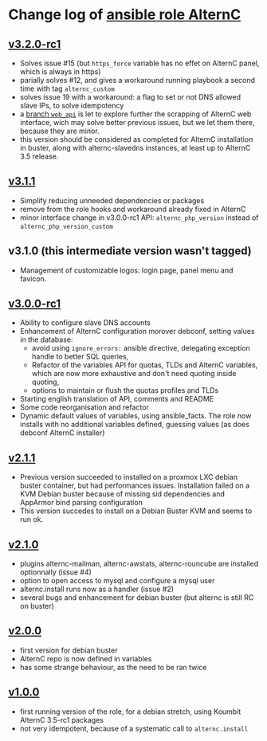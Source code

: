 # Change log of [ansible role AlternC](https://github.com/UdelaRInterior/ansible-AlternC)

## [v3.2.0-rc1](https://github.com/UdelaRInterior/ansible-AlternC/releases/tag/v3.2.0-rc1)

* Solves issue #15 (but `https_force` variable has no effet on AlternC panel, which is always in https)
* parially solves #12, and gives a workaround running playbook a second time with tag `alternc_custom`
* solves issue 19 with a workaround: a flag to set or not DNS allowed slave IPs, to solve idempotency
* a [branch `web_api`](https://github.com/UdelaRInterior/ansible-AlternC/tree/web_api) is let to explore
  further the scrapping of AlternC web interface, wich may solve better previous issues, but we let them there, because they are minor.
* this version should be considered as completed for AlternC installation in buster, along with alternc-slavedns instances, at least up to AlternC 3.5 release.  

## [v3.1.1](https://github.com/UdelaRInterior/ansible-AlternC/releases/tag/v3.1.1)

* Simplify reducing unneeded dependencies or packages
* remove from the role hooks and workaround already fixed in AlternC
* minor interface change in v3.0.0-rc1 API: `alternc_php_version` instead of `alternc_php_version_custom`

## v3.1.0 (this intermediate version wasn't tagged)

* Management of customizable logos: login page, panel menu and favicon.

## [v3.0.0-rc1](https://github.com/UdelaRInterior/ansible-AlternC/releases/tag/v3.0.0-rc1)

* Ability to configure slave DNS accounts
* Enhancement of AlternC configuration morover debconf, setting values in the database: 
    * avoid using `ignore_errors:` ansible directive, delegating exception handle to better SQL queries, 
    * Refactor of the variables API for quotas, TLDs and AlternC variables, which are now more exhaustive and don't need quoting inside quoting,
    * options to maintain or flush the quotas profiles and TLDs
* Starting english translation of API, comments and README
* Some code reorganisation and refactor
* Dynamic default values of variables, using ansible_facts. The role now installs with no additional variables defined, guessing values (as does debconf AlternC installer)

## [v2.1.1](https://github.com/UdelaRInterior/ansible-AlternC/releases/tag/v2.1.1)

* Previous version succeeded to installed on a proxmox LXC debian buster container, but had performances issues. Installation failed on a KVM Debian buster because of missing sid dependencies and AppArmor bind parsing configuration
* This version succedes to install on a Debian Buster KVM and seems to run ok.

## [v2.1.0](https://github.com/UdelaRInterior/ansible-AlternC/releases/tag/v2.1.0)

* plugins alternc-mailman, alternc-awstats, alternc-rouncube are installed optionnally (issue #4)
* option to open access to mysql and configure a mysql user
* alternc.install runs now as a handler (issue #2)
* several bugs and enhancement for debian buster (but alternc is still RC on buster)

## [v2.0.0](https://github.com/UdelaRInterior/ansible-AlternC/releases/tag/v2.0.0)

* first version for debian buster
* AlternC repo is now defined in variables
* has some strange behaviour, as the need to be ran twice

## [v1.0.0](https://github.com/UdelaRInterior/ansible-AlternC/releases/tag/v1.0.0)

* first running version of the role, for a debian stretch, using Koumbit AlternC 3.5-rc1 packages
* not very idempotent, because of a systematic call to `alternc.install`    